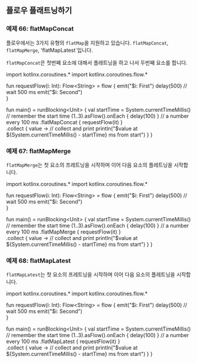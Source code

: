 ## 플로우 플래트닝하기

### 예제 66: flatMapConcat

플로우에서는 3가지 유형의 `flatMap`을 지원하고 있습니다. `flatMapConcat`, `flatMapMerge`, 'flatMapLatest`입니다.

`flatMapConcat`은 첫번째 요소에 대해서 플레트닝을 하고 나서 두번째 요소를 합니다.

<div class="kotlin-playground" >
import kotlinx.coroutines.*
import kotlinx.coroutines.flow.*

fun requestFlow(i: Int): Flow&lt;String&gt; = flow {
    emit("$i: First") 
    delay(500) // wait 500 ms
    emit("$i: Second")    
}

fun main() = runBlocking&lt;Unit&gt; { 
    val startTime = System.currentTimeMillis() // remember the start time 
    (1..3).asFlow().onEach { delay(100) } // a number every 100 ms 
        .flatMapConcat {
            requestFlow(it)
        }                                                                           
        .collect { value -> // collect and print 
            println("$value at ${System.currentTimeMillis() - startTime} ms from start") 
        } 
}
</div>

### 예제 67: flatMapMerge

`flatMapMerge`는 첫 요소의 프레트닝을 시작하며 이어 다음 요소의 플레트닝을 시작합니다.

<div class="kotlin-playground" >
import kotlinx.coroutines.*
import kotlinx.coroutines.flow.*

fun requestFlow(i: Int): Flow&lt;String&gt; = flow {
    emit("$i: First") 
    delay(500) // wait 500 ms
    emit("$i: Second")    
}

fun main() = runBlocking&lt;Unit&gt; { 
    val startTime = System.currentTimeMillis() // remember the start time 
    (1..3).asFlow().onEach { delay(100) } // a number every 100 ms 
        .flatMapMerge {
             requestFlow(it) 
        }                                                                           
        .collect { value -> // collect and print 
            println("$value at ${System.currentTimeMillis() - startTime} ms from start") 
        } 
}
</div>

### 예제 68: flatMapLatest

`flatMapLatest`는 첫 요소의 프레트닝을 시작하며 이어 다음 요소의 플레트닝을 시작합니다.

<div class="kotlin-playground" >
import kotlinx.coroutines.*
import kotlinx.coroutines.flow.*

fun requestFlow(i: Int): Flow&lt;String&gt; = flow {
    emit("$i: First") 
    delay(500) // wait 500 ms
    emit("$i: Second")    
}

fun main() = runBlocking&lt;Unit&gt; { 
    val startTime = System.currentTimeMillis() // remember the start time 
    (1..3).asFlow().onEach { delay(100) } // a number every 100 ms 
        .flatMapLatest {
            requestFlow(it) 
        }                                                                           
        .collect { value -> // collect and print 
            println("$value at ${System.currentTimeMillis() - startTime} ms from start") 
        } 
}
</div>